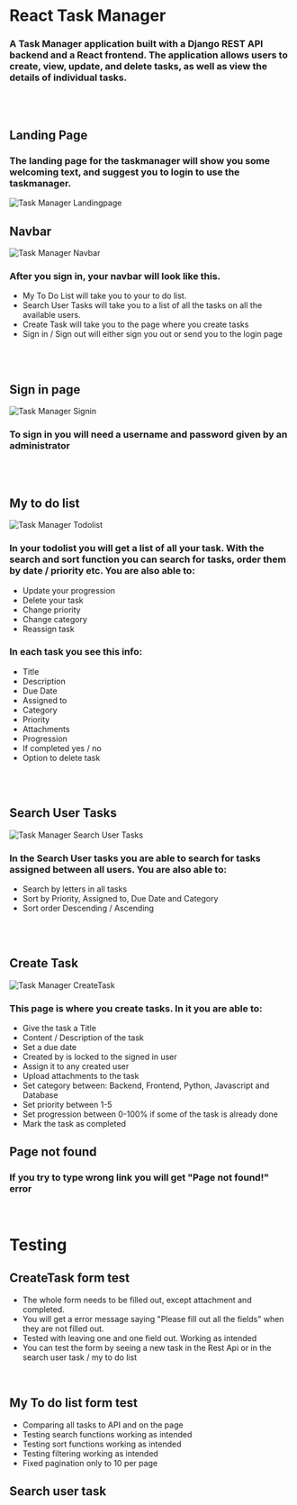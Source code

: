 # React Task Manager

### A Task Manager application built with a Django REST API backend and a React frontend. The application allows users to create, view, update, and delete tasks, as well as view the details of individual tasks.

<br></br>

## Landing Page

### The landing page for the taskmanager will show you some welcoming text, and suggest you to login to use the taskmanager.

![Task Manager Landingpage](/src/assets/welcomepage.PNG)


## Navbar

![Task Manager Navbar](/src/assets/navbar.PNG)

### After you sign in, your navbar will look like this. 

- My To Do List will take you to your to do list. 
- Search User Tasks will take you to a list of all the tasks on all the available users.
- Create Task will take you to the page where you create tasks
- Sign in / Sign out will either sign you out or send you to the login page

<br></br>

## Sign in page

![Task Manager Signin](/src/assets/signin.PNG)

### To sign in you will need a username and password given by an administrator

<br></br>

## My to do list

![Task Manager Todolist](/src/assets/readme1.PNG)

### In your todolist you will get a list of all your task. With the search and sort function you can search for tasks, order them by date / priority etc. You are also able to:
- Update your progression 
- Delete your task
- Change priority
- Change category
- Reassign task

### In each task you see this info:
- Title
- Description
- Due Date
- Assigned to
- Category
- Priority
- Attachments
- Progression
- If completed yes / no
- Option to delete task

<br></br>

## Search User Tasks

![Task Manager Search User Tasks](/src/assets/usertasklist.PNG)

### In the Search User tasks you are able to search for tasks assigned between all users. You are also able to:
- Search by letters in all tasks
- Sort by Priority, Assigned to, Due Date and Category
- Sort order Descending / Ascending 

<br></br>

## Create Task

![Task Manager CreateTask](/src/assets/createtask.PNG)

### This page is where you create tasks. In it you are able to:
- Give the task a Title
- Content / Description of the task
- Set a due date
- Created by is locked to the signed in user
- Assign it to any created user
- Upload attachments to the task
- Set category between: Backend, Frontend, Python, Javascript and Database
- Set priority between 1-5
- Set progression between 0-100% if some of the task is already done
- Mark the task as completed

## Page not found

### If you try to type wrong link you will get "Page not found!" error

<br>

# Testing

## CreateTask form test

- The whole form needs to be filled out, except attachment and completed.
- You will get a error message saying "Please fill out all the fields" when they are not filled out.
- Tested with leaving one and one field out. Working as intended
- You can test the form by seeing a new task in the Rest Api or in the search user task / my to do list 

<br>

## My To do list form test

- Comparing all tasks to API and on the page
- Testing search functions working as intended
- Testing sort functions working as intended
- Testing filtering working as intended
- Fixed pagination only to 10 per page


## Search user task 

